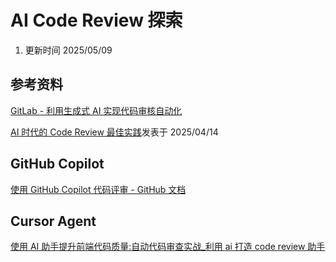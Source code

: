 # AI Code Review 探索

1. 更新时间 2025/05/09

## 参考资料

[GitLab - 利用生成式 AI 实现代码审核自动化](https://b8a725y9bu.feishu.cn/docx/JDbkdt5zyoag9Vxxj2ecXCg9nwf#share-NlKfdngk2o3xFkxkGIFcHSLXnge)

[AI 时代的 Code Review 最佳实践](https://tech.qimao.com/ai-shi-dai-de-code-review-zui-jia-shi-jian-2/)发表于 2025/04/14

## GitHub Copilot

[使用 GitHub Copilot 代码评审 - GitHub 文档](https://docs.github.com/zh/copilot/using-github-copilot/code-review/using-copilot-code-review#%E5%85%B3%E4%BA%8E-copilot-%E4%BB%A3%E7%A0%81%E8%AF%84%E5%AE%A1)

## Cursor Agent

[使用 AI 助手提升前端代码质量:自动代码审查实战\_利用 ai 打造 code review 助手](https://blog.csdn.net/qq_34295179/article/details/145846341)
